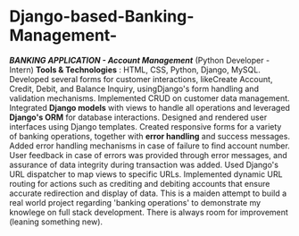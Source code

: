 # Django-based-Banking-Management-
**_BANKING APPLICATION - Account Management_**
(Python Developer - Intern)
**Tools & Technologies** : HTML, CSS, Python, Django, MySQL.
Developed several forms for customer interactions, likeCreate Account, Credit, Debit, and Balance Inquiry, usingDjango's form handling and validation mechanisms.
Implemented CRUD on customer data management. Integrated **Django models** with views to handle all operations and leveraged **Django's ORM** for database interactions.
Designed and rendered user interfaces using Django templates. Created responsive forms for a variety of banking operations, together with **error handling** and success messages. 
Added error handling mechanisms in case of failure to find account number. User feedback in case of errors was provided through error messages, and assurance of data integrity during transaction was added.
Used Django's URL dispatcher to map views to specific URLs. Implemented dynamic URL routing for actions such as crediting and debiting accounts that ensure accurate redirection and display of data.
This is a maiden attempt to build a real world project regarding 'banking operations' to demonstrate my knowlege on full stack development. There is always room for improvement (leaning something new). 
